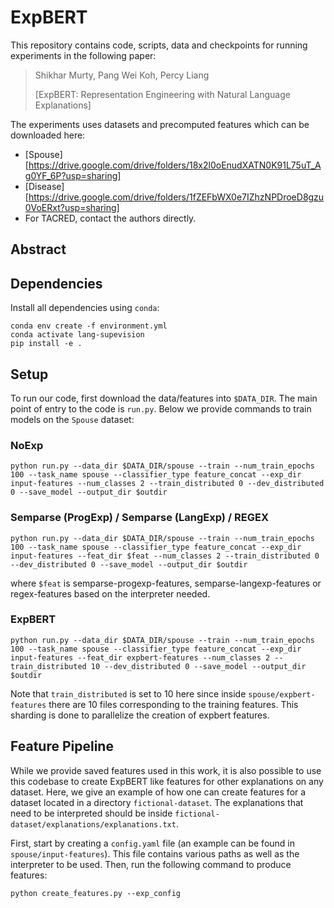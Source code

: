 # ExpBERT

This repository contains code, scripts, data and checkpoints for running experiments in the following paper:
> Shikhar Murty, Pang Wei Koh, Percy Liang
>
> [ExpBERT: Representation Engineering with Natural Language Explanations]

The experiments uses datasets and precomputed features which can be downloaded here:
- [Spouse][https://drive.google.com/drive/folders/18x2l0oEnudXATN0K91L75uT_Ag0YF_6P?usp=sharing]
- [Disease][https://drive.google.com/drive/folders/1fZEFbWX0e7IZhzNPDroeD8gzu0VoERxt?usp=sharing]
- For TACRED, contact the authors directly.

## Abstract

## Dependencies

Install all dependencies using `conda`:
```
conda env create -f environment.yml
conda activate lang-supevision
pip install -e .
```

## Setup

To run our code, first download the data/features into `$DATA_DIR`. The main point of entry to the code is `run.py`. Below we provide commands to train models on the `Spouse` dataset:

### NoExp

`python run.py --data_dir $DATA_DIR/spouse --train --num_train_epochs 100 --task_name spouse --classifier_type feature_concat --exp_dir input-features --num_classes 2 --train_distributed 0 --dev_distributed 0 --save_model --output_dir $outdir`

### Semparse (ProgExp) / Semparse (LangExp) / REGEX

`python run.py --data_dir $DATA_DIR/spouse --train --num_train_epochs 100 --task_name spouse --classifier_type feature_concat --exp_dir input-features --feat_dir $feat --num_classes 2 --train_distributed 0 --dev_distributed 0 --save_model --output_dir $outdir`

where `$feat` is semparse-progexp-features, semparse-langexp-features or regex-features based on the interpreter needed.

### ExpBERT

`python run.py --data_dir $DATA_DIR/spouse --train --num_train_epochs 100 --task_name spouse --classifier_type feature_concat --exp_dir input-features --feat_dir expbert-features --num_classes 2 --train_distributed 10 --dev_distributed 0 --save_model --output_dir $outdir`

Note that `train_distributed` is set to 10 here since inside `spouse/expbert-features` there are 10 files corresponding to the training features. This sharding is done to parallelize the creation of expbert features.

## Feature Pipeline
While we provide saved features used in this work, it is also possible to use this codebase to create ExpBERT like features for other explanations on any dataset. Here, we give an example of how one can create features for a dataset located in a directory `fictional-dataset`. The explanations that need to be interpreted should be inside `fictional-dataset/explanations/explanations.txt`. 

First, start by creating a `config.yaml` file (an example can be found in `spouse/input-features`). This file contains various paths as well as the interpreter to be used. Then, run the following command to produce features:

`python create_features.py --exp_config`

